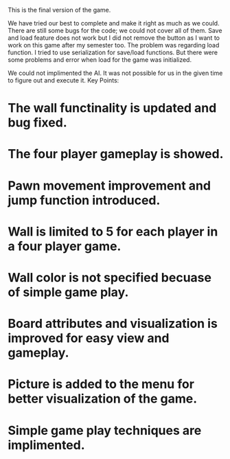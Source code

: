 
This is the final version of the game. 

We have tried our best to complete and make it right as much as we could. There are still some bugs for the code; we could not cover all of them. 
Save and load feature does not work but I did not remove the button as I want to work on this game after my semester too. The problem was regarding load function. I tried to use serialization for save/load functions. But there were some problems and error when load for the game was initialized.

We could not implimented the AI. It was not possible for us in the given time to figure out and execute it.
Key Points: 
# The wall functinality is updated and bug fixed.
# The four player gameplay is showed.
# Pawn movement improvement and jump function introduced.
# Wall is limited to 5 for each player in a four player game.
# Wall color is not specified becuase of simple game play. 
# Board attributes and visualization is improved for easy view and gameplay.
# Picture is added to the menu for better visualization of the game. 
# Simple game play techniques are implimented.


